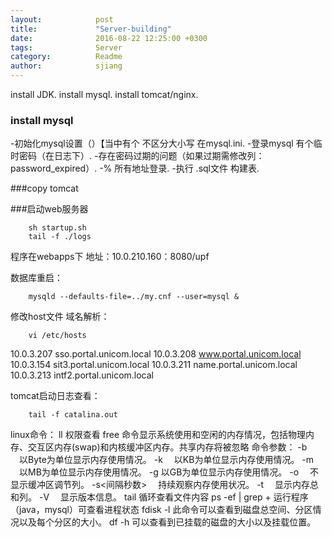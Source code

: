 ```yaml
---
layout:            post
title:             "Server-building"
date:              2016-08-22 12:25:00 +0300
tags:              Server 
category:          Readme
author:            sjiang
---
```


install JDK.
install mysql.
install tomcat/nginx.


### install mysql
	
-初始化mysql设置（）【当中有个 不区分大小写 在mysql.ini.
-登录mysql 有个临时密码（在日志下）.
-存在密码过期的问题（如果过期需修改列：password_expired）.
-% 所有地址登录.
-执行 .sql文件 构建表.

###copy tomcat

###启动web服务器
```
	sh startup.sh
	tail -f ./logs
```

程序在webapps下
地址：10.0.210.160：8080/upf

数据库重启：
```
	mysqld --defaults-file=../my.cnf --user=mysql &
```
修改host文件 域名解析：	
```
	vi /etc/hosts
```

10.0.3.207      sso.portal.unicom.local
10.0.3.208      www.portal.unicom.local
10.0.3.154      sit3.portal.unicom.local 
10.0.3.211   	name.portal.unicom.local
10.0.3.213 		intf2.portal.unicom.local

tomcat启动日志查看：	
```
	tail -f catalina.out
```


linux命令：
ll  权限查看
free 命令显示系统使用和空闲的内存情况，包括物理内存、交互区内存(swap)和内核缓冲区内存。共享内存将被忽略
命令参数：
-b 　以Byte为单位显示内存使用情况。 
-k 　以KB为单位显示内存使用情况。 
-m 　以MB为单位显示内存使用情况。
-g   以GB为单位显示内存使用情况。 
-o 　不显示缓冲区调节列。 
-s<间隔秒数> 　持续观察内存使用状况。 
-t 　显示内存总和列。 
-V 　显示版本信息。 
tail		循环查看文件内容
ps -ef | grep + 运行程序（java，mysql）可查看进程状态
fdisk -l		此命令可以查看到磁盘总空间、分区情况以及每个分区的大小。
df -h		可以查看到已挂载的磁盘的大小以及挂载位置。